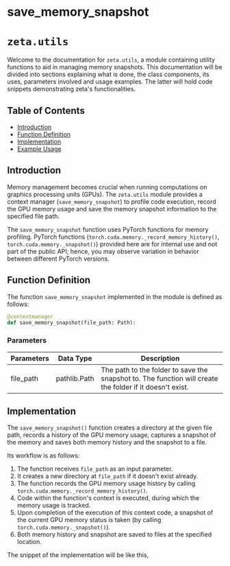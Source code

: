 # save_memory_snapshot

# `zeta.utils`

Welcome to the documentation for `zeta.utils`, a module containing utility functions to aid in managing memory snapshots. This documentation will be divided into sections explaining what is done, the class components, its uses, parameters involved and usage examples. The latter will hold code snippets demonstrating zeta's functionalities.

## Table of Contents

- [Introduction](#Introduction)
- [Function Definition](#Function-Definition)
- [Implementation](#Implementation)
- [Example Usage](#Example-Usage)


## Introduction

Memory management becomes crucial when running computations on graphics processing units (GPUs). The `zeta.utils` module provides a context manager (`save_memory_snapshot`) to profile code execution, record the GPU memory usage and save the memory snapshot information to the specified file path.

The `save_memory_snapshot` function uses PyTorch functions for memory profiling. PyTorch functions (`torch.cuda.memory._record_memory_history()`, `torch.cuda.memory._snapshot()`) provided here are for internal use and not part of the public API; hence, you may observe variation in behavior between different PyTorch versions.

## Function Definition

The function `save_memory_snapshot` implemented in the module is defined as follows:

```python
@contextmanager
def save_memory_snapshot(file_path: Path):
```

### Parameters

| Parameters | Data Type | Description |
| ------ | ------ | ----------- |
| file_path | pathlib.Path | The path to the folder to save the snapshot to. The function will create the folder if it doesn't exist.

## Implementation

The `save_memory_snapshot()` function creates a directory at the given file path, records a history of the GPU memory usage, captures a snapshot of the memory and saves both memory history and the snapshot to a file.

Its workflow is as follows:

1. The function receives `file_path` as an input parameter.
2. It creates a new directory at `file_path` if it doesn't exist already.
3. The function records the GPU memory usage history by calling `torch.cuda.memory._record_memory_history()`.
4. Code within the function's context is executed, during which the memory usage is tracked.
5. Upon completion of the execution of this context code, a snapshot of the current GPU memory status is taken (by calling `torch.cuda.memory._snapshot()`).
6. Both memory history and snapshot are saved to files at the specified location. 

The snippet of the implementation will be like this,

```
